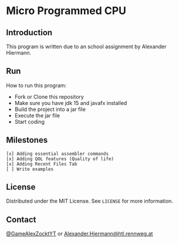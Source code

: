  # Micro Programmed CPU

 ## Introduction

 This program is written due to an school assignment by Alexander Hiermann.

 ## Run

 How to run this program:

 -  Fork or Clone this repository
 -  Make sure you have jdk 15 and javafx installed
 -  Build the project into a jar file
 -  Execute the jar file
 -  Start coding

 ## Milestones

    [x] Adding essential assembler commands
    [x] Adding QOL features (Quality of life)
    [x] Adding Recent Files Tab
    [ ] Write examples
    
## License

Distributed under the MIT License. See `LICENSE` for more information.



<!-- CONTACT -->
## Contact

[@GameAlexZocktYT](https://twitter.com/GameAlexZocktYT) or Alexander.Hiermann@htl.rennweg.at
